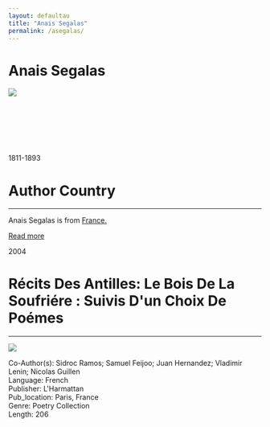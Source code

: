```yaml
---
layout: defaultau
title: "Anais Segalas"
permalink: /asegalas/
---
```

<!-- partial:index.partial.html -->
<div class="content">
    <h1>Anais Segalas</h1>
    <div class="quote">
        <div><img src="https://upload.wikimedia.org/wikipedia/commons/2/22/Ana%C3%AFs_S%C3%A9galas.jpg" class="logo"></div>
    </div>
    <div class="timeline">
        <div style="padding-bottom:100px;"></div>
        <div class="block">
            <div class="date right"><p class="right">1811-1893</p></div>
            <div class="dot"></div>
            <div class="left first">
            <div class="author_country">
                <h1>Author Country</h1><hr>
            <div class="aclocation"> <p>Anais Segalas is from <a href="{{ site.baseurl }}/17">France.</a></p></div>
              <div class="acreadmore">  <a href="https://en.wikipedia.org/wiki/Ana%C3%AFs_S%C3%A9galas" target="_blank">Read more</a></div>
            </div>
            </div>
        </div>
        <div class="block">
            <div class="date left"><p class="left">2004</p></div>
            <div class="dot"></div>
            <div class="right">
                <h1>Récits Des Antilles: Le Bois De La Soufriére : Suivis D'un Choix De Poémes</h1><hr>
                <p><img src="https://books.google.dm/books/content?id=ozFmzgEACAAJ&printsec=frontcover&img=1&zoom=1&imgtk=AFLRE712feGfB8ZnMNWQXLY3YhzO_DMCSIBczXpsh9LQEEslt1WkrZwGIAEBRPKIf4H4YXDVshPjrWTXU40sPGg83piZN9-MgKP5PiPewHweqt_BkK8dkeKrg0cwYb5h6obAVwn52ms7"></p>
                <p>
		    Co-Author(s): Sidroc Ramos; Samuel Feijoo; Juan Hernandez; Vladimir Lenin; Nicolas Guillen<br/>               
		    Language: French<br/>
                Publisher: L'Harmattan<br/>
                Pub_location: Paris, France<br/>
                Genre: Poetry Collection<br/>
                Length: 206  <br/>                   </p>
            </div>
        </div>
